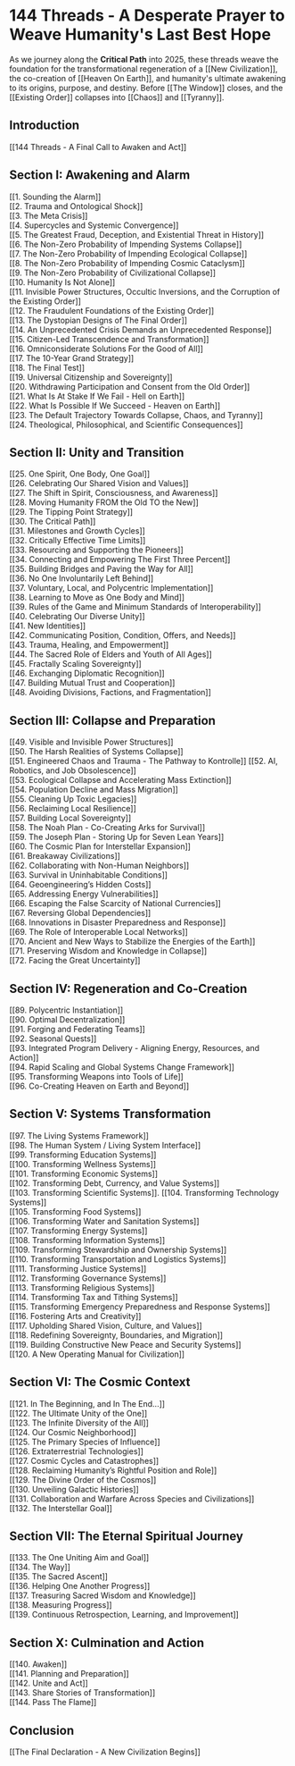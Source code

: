 # 144 Threads - A Desperate Prayer to Weave Humanity's Last Best Hope

As we journey along the **Critical Path** into 2025, these threads weave the foundation for the transformational regeneration of a [[New Civilization]], the co-creation of [[Heaven On Earth]], and humanity's ultimate awakening to its origins, purpose, and destiny. Before [[The Window]] closes, and the [[Existing Order]] collapses into [[Chaos]] and [[Tyranny]].

## **Introduction**

[[144 Threads - A Final Call to Awaken and Act]] 
## **Section I: Awakening and Alarm**

[[1. Sounding the Alarm]]  
[[2. Trauma and Ontological Shock]]  
[[3. The Meta Crisis]]  
[[4. Supercycles and Systemic Convergence]]  
[[5. The Greatest Fraud, Deception, and Existential Threat in History]]  
[[6. The Non-Zero Probability of Impending Systems Collapse]]  
[[7. The Non-Zero Probability of Impending Ecological Collapse]]  
[[8. The Non-Zero Probability of Impending Cosmic Cataclysm]]  
[[9. The Non-Zero Probability of Civilizational Collapse]]  
[[10. Humanity Is Not Alone]]  
[[11. Invisible Power Structures, Occultic Inversions, and the Corruption of the Existing Order]]  
[[12. The Fraudulent Foundations of the Existing Order]]  
[[13. The Dystopian Designs of The Final Order]]  
[[14. An Unprecedented Crisis Demands an Unprecedented Response]]  
[[15. Citizen-Led Transcendence and Transformation]]  
[[16. Omniconsiderate Solutions For the Good of All]]  
[[17. The 10-Year Grand Strategy]]  
[[18. The Final Test]]  
[[19. Universal Citizenship and Sovereignty]]  
[[20. Withdrawing Participation and Consent from the Old Order]]  
[[21. What Is At Stake If We Fail - Hell on Earth]]  
[[22. What Is Possible If We Succeed - Heaven on Earth]]  
[[23. The Default Trajectory Towards Collapse, Chaos, and Tyranny]]  
[[24. Theological, Philosophical, and Scientific Consequences]]  

## **Section II: Unity and Transition**

[[25. One Spirit, One Body, One Goal]]  
[[26. Celebrating Our Shared Vision and Values]]  
[[27. The Shift in Spirit, Consciousness, and Awareness]]  
[[28. Moving Humanity FROM the Old TO the New]]  
[[29. The Tipping Point Strategy]]  
[[30. The Critical Path]]  
[[31. Milestones and Growth Cycles]]  
[[32. Critically Effective Time Limits]]  
[[33. Resourcing and Supporting the Pioneers]]  
[[34. Connecting and Empowering The First Three Percent]]  
[[35. Building Bridges and Paving the Way for All]]  
[[36. No One Involuntarily Left Behind]]  
[[37. Voluntary, Local, and Polycentric Implementation]]  
[[38. Learning to Move as One Body and Mind]]  
[[39. Rules of the Game and Minimum Standards of Interoperability]]  
[[40. Celebrating Our Diverse Unity]]  
[[41. New Identities]]  
[[42. Communicating Position, Condition, Offers, and Needs]]  
[[43. Trauma, Healing, and Empowerment]]  
[[44. The Sacred Role of Elders and Youth of All Ages]]  
[[45. Fractally Scaling Sovereignty]]  
[[46. Exchanging Diplomatic Recognition]]  
[[47. Building Mutual Trust and Cooperation]]  
[[48. Avoiding Divisions, Factions, and Fragmentation]]  

## **Section III: Collapse and Preparation**

[[49. Visible and Invisible Power Structures]]  
[[50. The Harsh Realities of Systems Collapse]]  
[[51. Engineered Chaos and Trauma - The Pathway to Kontrolle]] 
[[52. AI, Robotics, and Job Obsolescence]]  
[[53. Ecological Collapse and Accelerating Mass Extinction]]  
[[54. Population Decline and Mass Migration]]  
[[55. Cleaning Up Toxic Legacies]]  
[[56. Reclaiming Local Resilience]]  
[[57. Building Local Sovereignty]]  
[[58. The Noah Plan - Co-Creating Arks for Survival]]  
[[59. The Joseph Plan - Storing Up for Seven Lean Years]]  
[[60. The Cosmic Plan for Interstellar Expansion]]  
[[61. Breakaway Civilizations]]  
[[62. Collaborating with Non-Human Neighbors]]  
[[63. Survival in Uninhabitable Conditions]]  
[[64. Geoengineering’s Hidden Costs]]  
[[65. Addressing Energy Vulnerabilities]]  
[[66. Escaping the False Scarcity of National Currencies]]  
[[67. Reversing Global Dependencies]]  
[[68. Innovations in Disaster Preparedness and Response]]  
[[69. The Role of Interoperable Local Networks]]  
[[70. Ancient and New Ways to Stabilize the Energies of the Earth]]  
[[71. Preserving Wisdom and Knowledge in Collapse]]  
[[72. Facing the Great Uncertainty]]  

## **Section IV: Regeneration and Co-Creation**

[[89. Polycentric Instantiation]]  
[[90. Optimal Decentralization]]  
[[91. Forging and Federating Teams]]  
[[92. Seasonal Quests]]  
[[93. Integrated Program Delivery - Aligning Energy, Resources, and Action]]  
[[94. Rapid Scaling and Global Systems Change Framework]]  
[[95. Transforming Weapons into Tools of Life]]  
[[96. Co-Creating Heaven on Earth and Beyond]]  

## **Section V: Systems Transformation**

[[97. The Living Systems Framework]]  
[[98. The Human System / Living System Interface]]  
[[99. Transforming Education Systems]]  
[[100. Transforming Wellness Systems]]  
[[101. Transforming Economic Systems]]  
[[102. Transforming Debt, Currency, and Value Systems]]  
[[103. Transforming Scientific Systems]]. 
[[104. Transforming Technology Systems]]  
[[105. Transforming Food Systems]]  
[[106. Transforming Water and Sanitation Systems]]  
[[107. Transforming Energy Systems]]  
[[108. Transforming Information Systems]]  
[[109. Transforming Stewardship and Ownership Systems]]  
[[110. Transforming Transportation and Logistics Systems]]  
[[111. Transforming Justice Systems]]  
[[112. Transforming Governance Systems]]  
[[113. Transforming Religious Systems]]  
[[114. Transforming Tax and Tithing Systems]]  
[[115. Transforming Emergency Preparedness and Response Systems]]  
[[116. Fostering Arts and Creativity]]  
[[117. Upholding Shared Vision, Culture, and Values]]  
[[118. Redefining Sovereignty, Boundaries, and Migration]]  
[[119. Building Constructive New Peace and Security Systems]]  
[[120. A New Operating Manual for Civilization]]

## **Section VI: The Cosmic Context**

[[121. In The Beginning, and In The End...]]  
[[122. The Ultimate Unity of the One]]  
[[123. The Infinite Diversity of the All]]  
[[124. Our Cosmic Neighborhood]]  
[[125. The Primary Species of Influence]]  
[[126. Extraterrestrial Technologies]]  
[[127. Cosmic Cycles and Catastrophes]]  
[[128. Reclaiming Humanity’s Rightful Position and Role]]  
[[129. The Divine Order of the Cosmos]]  
[[130. Unveiling Galactic Histories]]  
[[131. Collaboration and Warfare Across Species and Civilizations]]  
[[132. The Interstellar Goal]]  

## **Section VII: The Eternal Spiritual Journey**

[[133. The One Uniting Aim and Goal]]  
[[134. The Way]]  
[[135. The Sacred Ascent]]  
[[136. Helping One Another Progress]]  
[[137. Treasuring Sacred Wisdom and Knowledge]]  
[[138. Measuring Progress]]  
[[139. Continuous Retrospection, Learning, and Improvement]]  

## **Section X: Culmination and Action**

[[140. Awaken]]  
[[141. Planning and Preparation]]  
[[142. Unite and Act]]  
[[143. Share Stories of Transformation]]  
[[144. Pass The Flame]]  

## **Conclusion** 

[[The Final Declaration - A New Civilization Begins]]  



